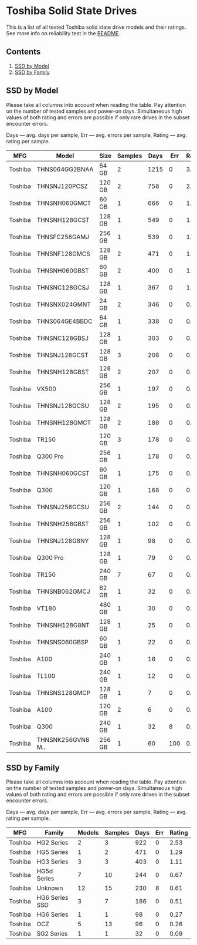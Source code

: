 Toshiba Solid State Drives
==========================

This is a list of all tested Toshiba solid state drive models and their ratings. See
more info on reliability test in the [README](https://github.com/linuxhw/SMART).

Contents
--------

1. [ SSD by Model  ](#ssd-by-model)
2. [ SSD by Family ](#ssd-by-family)

SSD by Model
------------

Please take all columns into account when reading the table. Pay attention on the
number of tested samples and power-on days. Simultaneous high values of both rating
and errors are possible if only rare drives in the subset encounter errors.

Days   — avg. days per sample,
Err    — avg. errors per sample,
Rating — avg. rating per sample.

| MFG       | Model              | Size   | Samples | Days  | Err   | Rating |
|-----------|--------------------|--------|---------|-------|-------|--------|
| Toshiba   | THNS064GG2BNAA     | 64 GB  | 2       | 1215  | 0     | 3.33   |
| Toshiba   | THNSNJ120PCSZ      | 120 GB | 2       | 758   | 0     | 2.08   |
| Toshiba   | THNSNH060GMCT      | 60 GB  | 1       | 666   | 0     | 1.82   |
| Toshiba   | THNSNH128GCST      | 128 GB | 1       | 549   | 0     | 1.51   |
| Toshiba   | THNSFC256GAMJ      | 256 GB | 1       | 539   | 0     | 1.48   |
| Toshiba   | THNSNF128GMCS      | 128 GB | 2       | 471   | 0     | 1.29   |
| Toshiba   | THNSNH060GBST      | 60 GB  | 2       | 400   | 0     | 1.10   |
| Toshiba   | THNSNC128GCSJ      | 128 GB | 1       | 367   | 0     | 1.01   |
| Toshiba   | THNSNX024GMNT      | 24 GB  | 2       | 346   | 0     | 0.95   |
| Toshiba   | THNS064GE4BBDC     | 64 GB  | 1       | 338   | 0     | 0.93   |
| Toshiba   | THNSNC128GBSJ      | 128 GB | 1       | 303   | 0     | 0.83   |
| Toshiba   | THNSNJ128GCST      | 128 GB | 3       | 208   | 0     | 0.57   |
| Toshiba   | THNSNH128GBST      | 128 GB | 2       | 207   | 0     | 0.57   |
| Toshiba   | VX500              | 256 GB | 1       | 197   | 0     | 0.54   |
| Toshiba   | THNSNJ128GCSU      | 128 GB | 2       | 195   | 0     | 0.54   |
| Toshiba   | THNSNH128GMCT      | 128 GB | 2       | 186   | 0     | 0.51   |
| Toshiba   | TR150              | 120 GB | 3       | 178   | 0     | 0.49   |
| Toshiba   | Q300 Pro           | 256 GB | 1       | 178   | 0     | 0.49   |
| Toshiba   | THNSNH060GCST      | 60 GB  | 1       | 175   | 0     | 0.48   |
| Toshiba   | Q300               | 120 GB | 1       | 168   | 0     | 0.46   |
| Toshiba   | THNSNJ256GCSU      | 256 GB | 2       | 144   | 0     | 0.40   |
| Toshiba   | THNSNH256GBST      | 256 GB | 1       | 102   | 0     | 0.28   |
| Toshiba   | THNSNJ128G8NY      | 128 GB | 1       | 98    | 0     | 0.27   |
| Toshiba   | Q300 Pro           | 128 GB | 1       | 79    | 0     | 0.22   |
| Toshiba   | TR150              | 240 GB | 7       | 67    | 0     | 0.19   |
| Toshiba   | THNSNB062GMCJ      | 62 GB  | 1       | 32    | 0     | 0.09   |
| Toshiba   | VT180              | 480 GB | 1       | 30    | 0     | 0.08   |
| Toshiba   | THNSNH128G8NT      | 128 GB | 1       | 25    | 0     | 0.07   |
| Toshiba   | THNSNS060GBSP      | 60 GB  | 1       | 22    | 0     | 0.06   |
| Toshiba   | A100               | 240 GB | 1       | 16    | 0     | 0.05   |
| Toshiba   | TL100              | 240 GB | 1       | 12    | 0     | 0.03   |
| Toshiba   | THNSNS128GMCP      | 128 GB | 1       | 7     | 0     | 0.02   |
| Toshiba   | A100               | 120 GB | 2       | 6     | 0     | 0.02   |
| Toshiba   | Q300               | 240 GB | 1       | 32    | 8     | 0.01   |
| Toshiba   | THNSNK256GVN8 M... | 256 GB | 1       | 60    | 100   | 0.00   |

SSD by Family
-------------

Please take all columns into account when reading the table. Pay attention on the
number of tested samples and power-on days. Simultaneous high values of both rating
and errors are possible if only rare drives in the subset encounter errors.

Days   — avg. days per sample,
Err    — avg. errors per sample,
Rating — avg. rating per sample.

| MFG       | Family                 | Models | Samples | Days  | Err   | Rating |
|-----------|------------------------|--------|---------|-------|-------|--------|
| Toshiba   | HG2 Series             | 2      | 3       | 922   | 0     | 2.53   |
| Toshiba   | HG5 Series             | 1      | 2       | 471   | 0     | 1.29   |
| Toshiba   | HG3 Series             | 3      | 3       | 403   | 0     | 1.11   |
| Toshiba   | HG5d Series            | 7      | 10      | 244   | 0     | 0.67   |
| Toshiba   | Unknown                | 12     | 15      | 230   | 8     | 0.61   |
| Toshiba   | HG6 Series SSD         | 3      | 7       | 186   | 0     | 0.51   |
| Toshiba   | HG6 Series             | 1      | 1       | 98    | 0     | 0.27   |
| Toshiba   | OCZ                    | 5      | 13      | 96    | 0     | 0.26   |
| Toshiba   | SG2 Series             | 1      | 1       | 32    | 0     | 0.09   |
